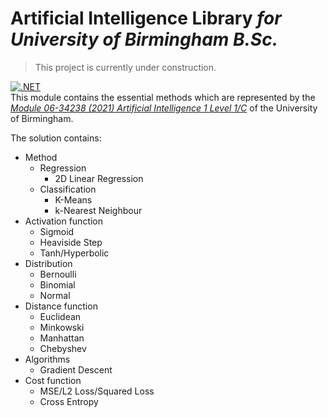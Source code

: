 # Artificial Intelligence Library *for University of Birmingham B.Sc.*

> This project is currently under construction.

[![.NET](https://github.com/KevinZonda/UoB.AI/actions/workflows/build.yml/badge.svg?branch=master)](https://github.com/KevinZonda/UoB.AI/actions/workflows/build.yml)  
This module contains the essential methods which are represented by the [*Module 06-34238 (2021) Artificial Intelligence 1 Level 1/C*](https://www.cs.bham.ac.uk/internal/modules/2021/06-34238/) of the University of Birmingham.

The solution contains:

- Method
  - Regression
    - 2D Linear Regression
  - Classification
    - K-Means
    - k-Nearest Neighbour
- Activation function
  - Sigmoid
  - Heaviside Step
  - Tanh/Hyperbolic
- Distribution
  - Bernoulli
  - Binomial
  - Normal
- Distance function
  - Euclidean
  - Minkowski
  - Manhattan
  - Chebyshev
- Algorithms
  - Gradient Descent
- Cost function
  - MSE/L2 Loss/Squared Loss
  - Cross Entropy